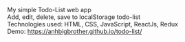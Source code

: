 My simple Todo-List web app  
Add, edit, delete, save to localStorage todo-list  
Technologies used: HTML, CSS, JavaScript, ReactJs, Redux  
Demo: https://anhbigbrother.github.io/todo-list/
